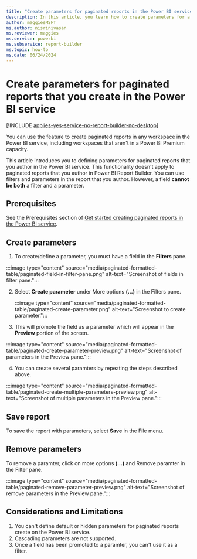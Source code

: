 ```yaml
---
title: "Create parameters for paginated reports in the Power BI service"
description: In this article, you learn how to create parameters for a paginated report using the interactive editor in the Power BI service.
author: maggiesMSFT
ms.author: nisrinivasan
ms.reviewer: maggies
ms.service: powerbi
ms.subservice: report-builder
ms.topic: how-to
ms.date: 06/24/2024
---
```


# Create parameters for paginated reports that you create in the Power BI service
[!INCLUDE [applies-yes-service-no-report-builder-no-desktop](../../includes/applies-yes-service-no-report-builder-no-desktop.md)]


You can use the feature to create paginated reports in any workspace in the Power BI service, including workspaces that aren't in a Power BI Premium capacity.

This article introduces you to defining parameters for paginated reports that you author in the Power BI service. This functionality doesn't apply to paginated reports that you author in Power BI Report Builder. You can use filters and parameters in the report that you author. However, a field **cannot be both** a filter and a parameter.  

## Prerequisites
See the Prerequisites section of [Get started creating paginated reports in the Power BI service](get-started-paginated-formatted-table.md#prerequisites).

## Create parameters

1. To create/define a parameter, you must have a field in the **Filters** pane.

:::image type="content" source="media/paginated-formatted-table/paginated-field-in-filter-pane.png" alt-text="Screenshot of fields in filter pane.":::

2. Select **Create parameter** under More options **(...)** in the Filters pane.

   :::image type="content" source="media/paginated-formatted-table/paginated-create-parameter.png" alt-text="Screenshot to create parameter.":::

3. This will promote the field as a parameter which will appear in the **Preview** portion of the screen.

:::image type="content" source="media/paginated-formatted-table/paginated-create-parameter-preview.png" alt-text="Screenshot of parameters in the Preview pane.":::

4. You can create several paramters by repeating the steps described above.

:::image type="content" source="media/paginated-formatted-table/paginated-create-multiple-parameters-preview.png" alt-text="Screenshot of multiple parameters in the Preview pane.":::

## Save report

To save the report with parameters, select **Save** in the File menu.

## Remove parameters

To remove a paramter, click on more options **(...)** and Remove paramter in the Filter pane.

:::image type="content" source="media/paginated-formatted-table/paginated-remove-parameter-preview.png" alt-text="Screenshot of remove parameters in the Preview pane.":::
 
 ## Considerations and Limitations

1. You can't define default or hidden parameters for paginated reports create on the Power BI service.
2. Cascading parameters are not supported.
3. Once a field has been promoted to a paramter, you can't use it as a filter.  
 


